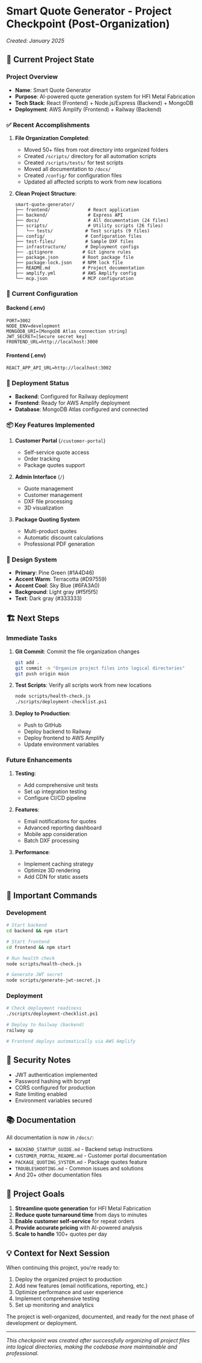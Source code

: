 # Smart Quote Generator - Project Checkpoint (Post-Organization)
*Created: January 2025*

## 🎯 Current Project State

### Project Overview
- **Name**: Smart Quote Generator
- **Purpose**: AI-powered quote generation system for HFI Metal Fabrication
- **Tech Stack**: React (Frontend) + Node.js/Express (Backend) + MongoDB
- **Deployment**: AWS Amplify (Frontend) + Railway (Backend)

### ✅ Recent Accomplishments

1. **File Organization Completed**:
   - Moved 50+ files from root directory into organized folders
   - Created `/scripts/` directory for all automation scripts
   - Created `/scripts/tests/` for test scripts
   - Moved all documentation to `/docs/`
   - Created `/config/` for configuration files
   - Updated all affected scripts to work from new locations

2. **Clean Project Structure**:
   ```
   smart-quote-generator/
   ├── frontend/              # React application
   ├── backend/               # Express API
   ├── docs/                  # All documentation (24 files)
   ├── scripts/               # Utility scripts (26 files)
   │   └── tests/            # Test scripts (9 files)
   ├── config/               # Configuration files
   ├── test-files/           # Sample DXF files
   ├── infrastructure/       # Deployment configs
   ├── .gitignore           # Git ignore rules
   ├── package.json         # Root package file
   ├── package-lock.json    # NPM lock file
   ├── README.md            # Project documentation
   ├── amplify.yml          # AWS Amplify config
   └── mcp.json             # MCP configuration
   ```

### 🔧 Current Configuration

#### Backend (.env)
```
PORT=3002
NODE_ENV=development
MONGODB_URI=[MongoDB Atlas connection string]
JWT_SECRET=[Secure secret key]
FRONTEND_URL=http://localhost:3000
```

#### Frontend (.env)
```
REACT_APP_API_URL=http://localhost:3002
```

### 🚀 Deployment Status
- **Backend**: Configured for Railway deployment
- **Frontend**: Ready for AWS Amplify deployment
- **Database**: MongoDB Atlas configured and connected

### 📦 Key Features Implemented
1. **Customer Portal** (`/customer-portal`)
   - Self-service quote access
   - Order tracking
   - Package quotes support

2. **Admin Interface** (`/`)
   - Quote management
   - Customer management
   - DXF file processing
   - 3D visualization

3. **Package Quoting System**
   - Multi-product quotes
   - Automatic discount calculations
   - Professional PDF generation

### 🎨 Design System
- **Primary**: Pine Green (#1A4D46)
- **Accent Warm**: Terracotta (#D97559)
- **Accent Cool**: Sky Blue (#6FA3A0)
- **Background**: Light gray (#f5f5f5)
- **Text**: Dark gray (#333333)

## 🏗️ Next Steps

### Immediate Tasks
1. **Git Commit**: Commit the file organization changes
   ```bash
   git add .
   git commit -m "Organize project files into logical directories"
   git push origin main
   ```

2. **Test Scripts**: Verify all scripts work from new locations
   ```bash
   node scripts/health-check.js
   ./scripts/deployment-checklist.ps1
   ```

3. **Deploy to Production**:
   - Push to GitHub
   - Deploy backend to Railway
   - Deploy frontend to AWS Amplify
   - Update environment variables

### Future Enhancements
1. **Testing**:
   - Add comprehensive unit tests
   - Set up integration testing
   - Configure CI/CD pipeline

2. **Features**:
   - Email notifications for quotes
   - Advanced reporting dashboard
   - Mobile app consideration
   - Batch DXF processing

3. **Performance**:
   - Implement caching strategy
   - Optimize 3D rendering
   - Add CDN for static assets

## 📝 Important Commands

### Development
```bash
# Start backend
cd backend && npm start

# Start frontend
cd frontend && npm start

# Run health check
node scripts/health-check.js

# Generate JWT secret
node scripts/generate-jwt-secret.js
```

### Deployment
```bash
# Check deployment readiness
./scripts/deployment-checklist.ps1

# Deploy to Railway (backend)
railway up

# Frontend deploys automatically via AWS Amplify
```

## 🔐 Security Notes
- JWT authentication implemented
- Password hashing with bcrypt
- CORS configured for production
- Rate limiting enabled
- Environment variables secured

## 📚 Documentation
All documentation is now in `/docs/`:
- `BACKEND_STARTUP_GUIDE.md` - Backend setup instructions
- `CUSTOMER_PORTAL_README.md` - Customer portal documentation
- `PACKAGE_QUOTING_SYSTEM.md` - Package quotes feature
- `TROUBLESHOOTING.md` - Common issues and solutions
- And 20+ other documentation files

## 🎯 Project Goals
1. **Streamline quote generation** for HFI Metal Fabrication
2. **Reduce quote turnaround time** from days to minutes
3. **Enable customer self-service** for repeat orders
4. **Provide accurate pricing** with AI-powered analysis
5. **Scale to handle** 100+ quotes per day

## 💡 Context for Next Session
When continuing this project, you're ready to:
1. Deploy the organized project to production
2. Add new features (email notifications, reporting, etc.)
3. Optimize performance and user experience
4. Implement comprehensive testing
5. Set up monitoring and analytics

The project is well-organized, documented, and ready for the next phase of development or deployment.

---
*This checkpoint was created after successfully organizing all project files into logical directories, making the codebase more maintainable and professional.*
